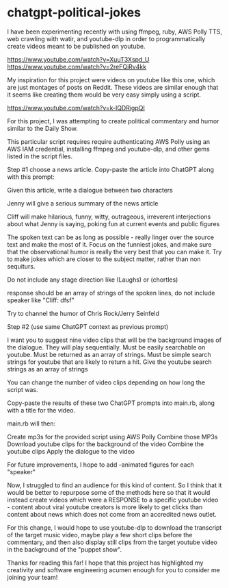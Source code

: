 # chatgpt-political-jokes

I have been experimenting recently with using ffmpeg, ruby, AWS Polly TTS, web crawling with watir, and youtube-dlp in order to programmatically create videos meant to be published on youtube.

https://www.youtube.com/watch?v=XuuT3Xspd_U
https://www.youtube.com/watch?v=2reFQiRv4kk

My inspiration for this project were videos on youtube like this one, which are just montages of posts on Reddit. These videos are similar enough that it seems like creating them would be very easy simply using a script.

https://www.youtube.com/watch?v=k-lQDRigpQI

For this project, I was attempting to create political commentary and humor similar to the Daily Show.

This particular script requires require authenticating AWS Polly using an AWS IAM credential, installing ffmpeg and youtube-dlp, and other gems listed in the script files. 

Step #1 choose a news article. Copy-paste the article into ChatGPT along with this prompt:

  Given this article, write a dialogue between two characters

  Jenny will give a serious summary of the news article

  Cliff will make hilarious, funny, witty, outrageous, irreverent interjections about what Jenny is saying, poking fun at current events and public figures

  The spoken text can be as long as possible - really linger over the source text and make the most of it. Focus on the funniest jokes, and make sure that the observational humor is really the very best that you can make it. Try to make jokes which are closer to the subject matter, rather than non sequiturs. 

  Do not include any stage direction like (Laughs) or (chortles)

  response should be an array of strings of the spoken lines, do not include speaker like "Cliff: dfsf"

  Try to channel the humor of Chris Rock/Jerry Seinfeld

Step #2 (use same ChatGPT context as previous prompt)

  I want you to suggest nine video clips that will be the background images of the dialogue. They will play sequentially. Must be easily searchable on youtube. Must be returned as an array of strings. Must be simple search strings for youtube that are likely to return a hit.
  Give the youtube search strings as an array of strings

You can change the number of video clips depending on how long the script was.

Copy-paste the results of these two ChatGPT prompts into main.rb, along with a title for the video.

main.rb will then:

Create mp3s for the provided script using AWS Polly
Combine those MP3s
Download youtube clips for the background of the video
Combine the youtube clips
Apply the dialogue to the video

For future improvements, I hope to add
-animated figures for each "speaker"

Now, I struggled to find an audience for this kind of content. So I think that it would be better to repurpose some of the methods here so that it would instead create videos which were a RESPONSE to a specific youtube video - content about viral youtube creators is more likely to get clicks than content about news which does not come from an accredited news outlet. 

For this change, I would hope to use youtube-dlp to download the transcript of the target music video, maybe play a few short clips before the commentary, and then also display still clips from the target youtube video in the background of the "puppet show".

Thanks for reading this far! I hope that this project has highlighted my creativity and software engineering acumen enough for you to consider me joining your team!